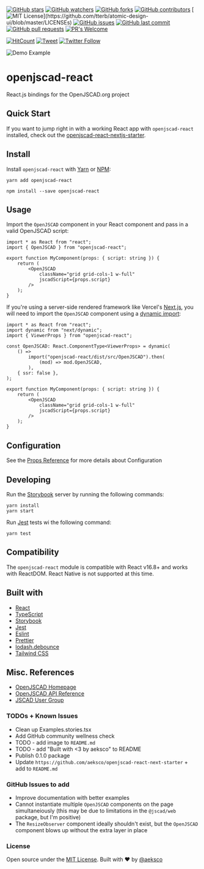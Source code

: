 [![GitHub stars](https://img.shields.io/github/stars/aeksco/openjscad-react.svg?style=social&label=Stars&style=plastic)]()
[![GitHub watchers](https://img.shields.io/github/watchers/aeksco/openjscad-react.svg?style=social&label=Watch&style=plastic)]()
[![GitHub forks](https://img.shields.io/github/forks/aeksco/openjscad-react.svg?style=social&label=Fork&style=plastic)]()
[![GitHub contributors](https://img.shields.io/github/contributors/aeksco/openjscad-react.svg)](https://github.com/aeksco/openjscad-react/graphs/contributors)
[![MIT License](https://img.shields.io/apm/l/atomic-design-ui.svg?)](https://github.com/tterb/atomic-design-ui/blob/master/LICENSEs)
[![GitHub issues](https://img.shields.io/github/issues/aeksco/openjscad-react.svg)](https://github.com/aeksco/openjscad-react/issues)
[![GitHub last commit](https://img.shields.io/github/last-commit/aeksco/openjscad-react.svg)](https://github.com/aeksco/openjscad-react/commits/master)
[![GitHub pull requests](https://img.shields.io/github/issues-pr/aeksco/openjscad-react.svg?style=flat)]()
[![PR's Welcome](https://img.shields.io/badge/PRs-welcome-brightgreen.svg?style=flat)](http://makeapullrequest.com)

[![HitCount](http://hits.dwyl.com/aeksco/openjscad-react.svg)](http://hits.dwyl.com/aeksco/openjscad-react)
[![Tweet](https://img.shields.io/twitter/url/https/github.com/aeksco/openjscad-react.svg?style=social)](https://twitter.com/intent/tweet?text=https://github.com/aeksco/openjscad-react)
[![Twitter Follow](https://img.shields.io/twitter/follow/aeksco.svg?style=social)](https://twitter.com/aeksco)

![Demo Example](https://i.imgur.com/9NijaGj.png "Demo Example")

# openjscad-react

React.js bindings for the OpenJSCAD.org project

## Quick Start

If you want to jump right in with a working React app with `openjscad-react` installed, check out the [openjscad-react-nextjs-starter](https://github.com/aeksco/openjscad-react-next-starter).

## Install

Install `openjscad-react` with [Yarn](https://classic.yarnpkg.com/en/) or [NPM](https://docs.npmjs.com/downloading-and-installing-node-js-and-npm):

```
yarn add openjscad-react
```

```
npm install --save openjscad-react
```

## Usage

Import the `OpenJSCAD` component in your React component and pass in a valid OpenJSCAD script:

```tsx
import * as React from "react";
import { OpenJSCAD } from "openjscad-react";

export function MyComponent(props: { script: string }) {
    return (
        <OpenJSCAD
            className="grid grid-cols-1 w-full"
            jscadScript={props.script}
        />
    );
}
```

If you're using a server-side rendered framework like Vercel's [Next.js](https://nextjs.org/), you will need to import the `OpenJSCAD` component using a [dynamic import](https://nextjs.org/docs/advanced-features/dynamic-import):

```tsx
import * as React from "react";
import dynamic from "next/dynamic";
import { ViewerProps } from "openjscad-react";

const OpenJSCAD: React.ComponentType<ViewerProps> = dynamic(
    () =>
        import("openjscad-react/dist/src/OpenJSCAD").then(
            (mod) => mod.OpenJSCAD,
        ),
    { ssr: false },
);

export function MyComponent(props: { script: string }) {
    return (
        <OpenJSCAD
            className="grid grid-cols-1 w-full"
            jscadScript={props.script}
        />
    );
}
```

## Configuration

See the [Props Reference](/?path=/story/docs-getting-started-props-reference--page) for more details about Configuration

## Developing

Run the [Storybook](https://storybook.js.org/) server by running the following commands:

```
yarn install
yarn start
```

Run [Jest](https://jestjs.io) tests wi the following command:

```
yarn test
```

## Compatibility

The `openjscad-react` module is compatible with React v16.8+ and works with ReactDOM. React Native is not supported at this time.

## Built with

-   [React](https://reactjs.org)
-   [TypeScript](https://www.typescriptlang.org/)
-   [Storybook](https://storybook.js.org/)
-   [Jest](https://jestjs.io)
-   [Eslint](https://eslint.org/)
-   [Prettier](https://prettier.io/)
-   [lodash.debounce](https://www.npmjs.com/package/lodash.debounce)
-   [Tailwind CSS](https://tailwindcss.com)

## Misc. References

-   [OpenJSCAD Homepage](https://openjscad.org)
-   [OpenJSCAD API Reference](https://openjscad.org/dokuwiki/doku.php)
-   [JSCAD User Group](https://openjscad.nodebb.com/)

### TODOs + Known Issues

-   Clean up Examples.stories.tsx
-   Add GitHub community wellness check
-   TODO - add image to `README.md`
-   TODO - add "Built with <3 by aeksco" to README
-   Publish 0.1.0 package
-   Update `https://github.com/aeksco/openjscad-react-next-starter` + add to `README.md`

### GitHub Issues to add

-   Improve documentation with better examples
-   Cannot instantiate multiple `OpenJSCAD` components on the page simultaneiously (this may be due to limitations in the `@jscad/web` package, but I'm positive)
-   The `ResizeObserver` component ideally shouldn't exist, but the `OpenJSCAD` component blows up without the extra layer in place

### License

Open source under the [MIT License](https://github.com/aeksco/openjscad-react/blob/main/LICENSE). Built with&nbsp;:heart:&nbsp;by [@aeksco](https://github.com/aeksco)
